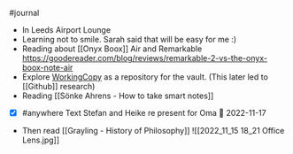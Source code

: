 #journal



- In Leeds Airport Lounge
- Learning not to smile. Sarah said that will be easy for me :)
- Reading about [[Onyx Boox]] Air and Remarkable https://goodereader.com/blog/reviews/remarkable-2-vs-the-onyx-boox-note-air
- Explore [WorkingCopy](https://help.obsidian.md/Getting+started/Sync+your+notes+across+devices) as a repository for the vault. (This later led to [[Github]] research)
- Reading [[Sönke Ahrens - How to take smart notes]]
- [x] #anywhere Text Stefan and Heike re present for Oma 🛫 2022-11-17
- Then read [[Grayling - History of Philosophy]]
![[2022_11_15 18_21 Office Lens.jpg]]